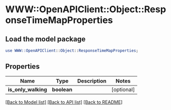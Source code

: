 # WWW::OpenAPIClient::Object::ResponseTimeMapProperties

## Load the model package
```perl
use WWW::OpenAPIClient::Object::ResponseTimeMapProperties;
```

## Properties
Name | Type | Description | Notes
------------ | ------------- | ------------- | -------------
**is_only_walking** | **boolean** |  | [optional] 

[[Back to Model list]](../README.md#documentation-for-models) [[Back to API list]](../README.md#documentation-for-api-endpoints) [[Back to README]](../README.md)


